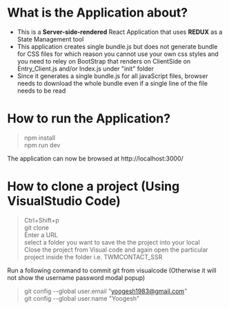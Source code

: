 # What is the Application about? </br>
- This is a <b>Server-side-rendered</b> React Application that uses <b>REDUX</b> as a State Management tool </br>
- This application creates single bundle.js but does not generate bundle for CSS files for which reason you cannot use your own css styles and you need to reley on BootStrap that renders on ClientSide on Entry_Client.js and/or Index.js under "init" folder</br>
- Since it generates a single bundle.js for all javaScript files, browser needs to download the whole bundle even if a single line of the file needs to be read


# How to run the Application? </br>
> npm install </br>
> npm run dev </br>

The application can now be browsed at http://localhost:3000/ </br>


# How to clone a project (Using VisualStudio Code) </br>
> Ctrl+Shift+p </br>
> git clone </br>
> Enter a URL </br>
> select a folder you want to save the the project into your local</br>
> Close the project from Visual code and again open the particular project inside the folder i.e. TWMCONTACT_SSR </br>

Run a following command to commit git from visualcode (Otherwise it will not show the username password modal popup) </br>
> git config --global user.email "yoogesh1983@gmail.com" </br>
> git config --global user.name "Yoogesh"</br>
